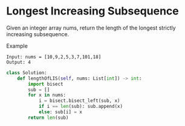 # Longest Increasing Subsequence

Given an integer array nums, return the length of the longest strictly increasing subsequence.

Example

```
Input: nums = [10,9,2,5,3,7,101,18]
Output: 4
```

```python
class Solution:
    def lengthOfLIS(self, nums: List[int]) -> int:
        import bisect
        sub = []
        for x in nums:
            i = bisect.bisect_left(sub, x)
            if i == len(sub): sub.append(x)
            else: sub[i] = x
        return len(sub)
```

